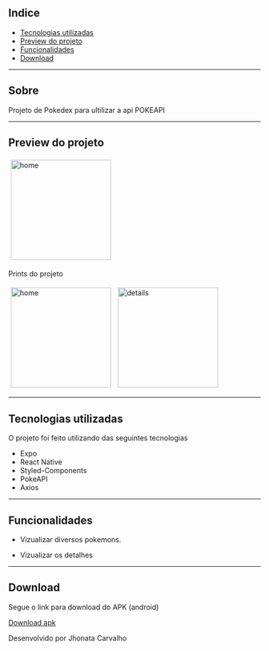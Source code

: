 ## Indice


- [Tecnologias utilizadas](#-tecnologias-utilizadas)
- [Preview do projeto](#-preview-do-projeto)
- [Funcionalidades](#-Funcionalidades)
- [Download](#-Download)
- ---
## Sobre

Projeto de Pokedex para ultilizar a api POKEAPI

---


## Preview do projeto


<div>

  <img style="margin: 5px" alt="home" src="https://i.ibb.co/6m13WNK/Pokedex.gif" width="200">

</div>

Prints do projeto

<div>
  <img style="margin: 5px" alt="home" src="https://i.ibb.co/wQSTZyj/Screenshot-2022-12-06-04-26-57-959-com-atlaspose-Pokedex.jpg" width="200">
  <img style="margin: 5px" alt="details" src="https://i.ibb.co/hVnb6G9/Screenshot-2022-12-06-04-27-03-771-com-atlaspose-Pokedex.jpg" width="200">
 
</div>

---

## Tecnologias utilizadas

O projeto foi feito utilizando das seguintes tecnologias

- Expo
- React Native
- Styled-Components
- PokeAPI
- Axios


---

## Funcionalidades

- Vizualizar diversos pokemons.

- Vizualizar os detalhes




---
## Download

Segue o link para download do APK (android)

[Download apk](https://expo.dev/artifacts/eas/dGcvQkwngCBPuv1mzP6GPe.apk)

Desenvolvido por Jhonata Carvalho
